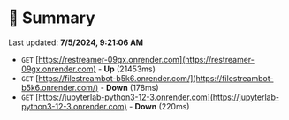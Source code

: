 # 📖 Summary
Last updated: **7/5/2024, 9:21:06 AM**

- `GET` [https://restreamer-09gx.onrender.com](https://restreamer-09gx.onrender.com) - **Up** (21453ms)
- `GET` [https://filestreambot-b5k6.onrender.com/](https://filestreambot-b5k6.onrender.com/) - **Down** (178ms)
- `GET` [https://jupyterlab-python3-12-3.onrender.com](https://jupyterlab-python3-12-3.onrender.com) - **Down** (220ms)
